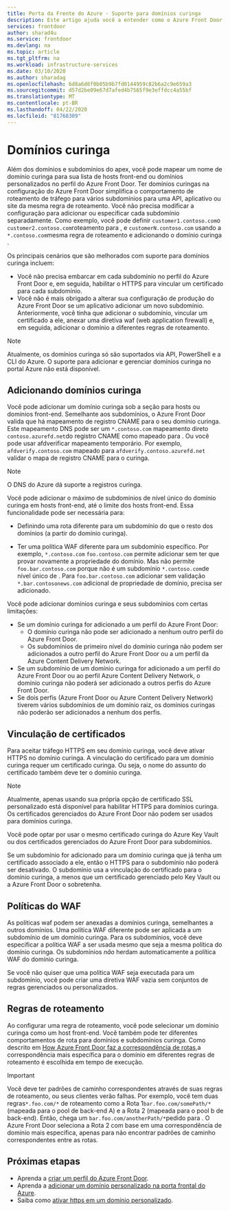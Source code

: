 ```yaml
---
title: Porta da Frente do Azure - Suporte para domínios curinga
description: Este artigo ajuda você a entender como o Azure Front Door suporta o mapeamento e o gerenciamento de domínios curinga na lista de domínios personalizados.
services: frontdoor
author: sharad4u
ms.service: frontdoor
ms.devlang: na
ms.topic: article
ms.tgt_pltfrm: na
ms.workload: infrastructure-services
ms.date: 03/10/2020
ms.author: sharadag
ms.openlocfilehash: 6d8a6d6f0b05b9b7fd0144959c82b6a2c9e659a3
ms.sourcegitcommit: d57d2be09e67d7afed4b7565f9e3effdcc4a55bf
ms.translationtype: MT
ms.contentlocale: pt-BR
ms.lasthandoff: 04/22/2020
ms.locfileid: "81768309"
---
```

# <a name="wildcard-domains"></a>Domínios curinga

Além dos domínios e subdomínios do apex, você pode mapear um nome de domínio curinga para sua lista de hosts front-end ou domínios personalizados no perfil do Azure Front Door. Ter domínios curingas na configuração do Azure Front Door simplifica o comportamento de roteamento de tráfego para vários subdomínios para uma API, aplicativo ou site da mesma regra de roteamento. Você não precisa modificar a configuração para adicionar ou especificar cada subdomínio separadamente. Como exemplo, você pode definir `customer1.contoso.com`o `customer2.contoso.com`roteamento para , e `customerN.contoso.com` usando a `*.contoso.com`mesma regra de roteamento e adicionando o domínio curinga .

Os principais cenários que são melhorados com suporte para domínios curinga incluem:

- Você não precisa embarcar em cada subdomínio no perfil do Azure Front Door e, em seguida, habilitar o HTTPS para vincular um certificado para cada subdomínio.
- Você não é mais obrigado a alterar sua configuração de produção do Azure Front Door se um aplicativo adicionar um novo subdomínio. Anteriormente, você tinha que adicionar o subdomínio, vincular um certificado a ele, anexar uma diretiva waf (web application firewall) e, em seguida, adicionar o domínio a diferentes regras de roteamento.

> [!NOTE]
> Atualmente, os domínios curinga só são suportados via API, PowerShell e a CLI do Azure. O suporte para adicionar e gerenciar domínios curinga no portal Azure não está disponível.

## <a name="adding-wildcard-domains"></a>Adicionando domínios curinga

Você pode adicionar um domínio curinga sob a seção para hosts ou domínios front-end. Semelhante aos subdomínios, o Azure Front Door valida que há mapeamento de registro CNAME para o seu domínio curinga. Este mapeamento DNS pode ser um `*.contoso.com` mapeamento direto `contoso.azurefd.net`do registro CNAME como mapeado para . Ou você pode usar afdverificar mapeamento temporário. Por exemplo, `afdverify.contoso.com` mapeado para `afdverify.contoso.azurefd.net` validar o mapa de registro CNAME para o curinga.

> [!NOTE]
> O DNS do Azure dá suporte a registros curinga.

Você pode adicionar o máximo de subdomínios de nível único do domínio curinga em hosts front-end, até o limite dos hosts front-end. Essa funcionalidade pode ser necessária para:

- Definindo uma rota diferente para um subdomínio do que o resto dos domínios (a partir do domínio curinga).

- Ter uma política WAF diferente para um subdomínio específico. Por exemplo, `*.contoso.com` `foo.contoso.com` permite adicionar sem ter que provar novamente a propriedade do domínio. Mas não permite `foo.bar.contoso.com` porque não é um subdomínio `*.contoso.com`de nível único de . Para `foo.bar.contoso.com` adicionar sem validação `*.bar.contosonews.com` adicional de propriedade de domínio, precisa ser adicionado.

Você pode adicionar domínios curinga e seus subdomínios com certas limitações:

- Se um domínio curinga for adicionado a um perfil do Azure Front Door:
  - O domínio curinga não pode ser adicionado a nenhum outro perfil do Azure Front Door.
  - Os subdomínios de primeiro nível do domínio curinga não podem ser adicionados a outro perfil do Azure Front Door ou a um perfil da Azure Content Delivery Network.
- Se um subdomínio de um domínio curinga for adicionado a um perfil do Azure Front Door ou ao perfil Azure Content Delivery Network, o domínio curinga não poderá ser adicionado a outros perfis do Azure Front Door.
- Se dois perfis (Azure Front Door ou Azure Content Delivery Network) tiverem vários subdomínios de um domínio raiz, os domínios curingas não poderão ser adicionados a nenhum dos perfis.

## <a name="certificate-binding"></a>Vinculação de certificados

Para aceitar tráfego HTTPS em seu domínio curinga, você deve ativar HTTPS no domínio curinga. A vinculação do certificado para um domínio curinga requer um certificado curinga. Ou seja, o nome do assunto do certificado também deve ter o domínio curinga.

> [!NOTE]
> Atualmente, apenas usando sua própria opção de certificado SSL personalizado está disponível para habilitar HTTPS para domínios curinga. Os certificados gerenciados do Azure Front Door não podem ser usados para domínios curinga.

Você pode optar por usar o mesmo certificado curinga do Azure Key Vault ou dos certificados gerenciados do Azure Front Door para subdomínios.

Se um subdomínio for adicionado para um domínio curinga que já tenha um certificado associado a ele, então o HTTPS para o subdomínio não poderá ser desativado. O subdomínio usa a vinculação do certificado para o domínio curinga, a menos que um certificado gerenciado pelo Key Vault ou a Azure Front Door o sobretenha.

## <a name="waf-policies"></a>Políticas do WAF

As políticas waf podem ser anexadas a domínios curinga, semelhantes a outros domínios. Uma política WAF diferente pode ser aplicada a um subdomínio de um domínio curinga. Para os subdomínios, você deve especificar a política WAF a ser usada mesmo que seja a mesma política do domínio curinga. Os subdomínios *não* herdam automaticamente a política WAF do domínio curinga.

Se você não quiser que uma política WAF seja executada para um subdomínio, você pode criar uma diretiva WAF vazia sem conjuntos de regras gerenciados ou personalizados.

## <a name="routing-rules"></a>Regras de roteamento

Ao configurar uma regra de roteamento, você pode selecionar um domínio curinga como um host front-end. Você também pode ter diferentes comportamentos de rota para domínios e subdomínios curinga. Como descrito em [How Azure Front Door faz a correspondência de rotas,](front-door-route-matching.md)a correspondência mais específica para o domínio em diferentes regras de roteamento é escolhida em tempo de execução.

> [!IMPORTANT]
> Você deve ter padrões de caminho correspondentes através de suas regras de roteamento, ou seus clientes verão falhas. Por exemplo, você tem duas regras`*.foo.com/*` de roteamento como a Rota 1`bar.foo.com/somePath/*` (mapeada para o pool de back-end A) e a Rota 2 (mapeada para o pool b de back-end). Então, chega um `bar.foo.com/anotherPath/*`pedido para . O Azure Front Door seleciona a Rota 2 com base em uma correspondência de domínio mais específica, apenas para não encontrar padrões de caminho correspondentes entre as rotas.

## <a name="next-steps"></a>Próximas etapas

- Aprenda a [criar um perfil do Azure Front Door](quickstart-create-front-door.md).
- Aprenda a [adicionar um domínio personalizado na porta frontal do Azure](front-door-custom-domain.md).
- Saiba como [ativar https em um domínio personalizado](front-door-custom-domain-https.md).
